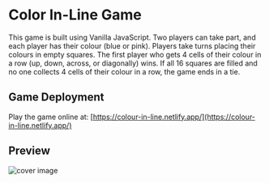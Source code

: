 # Color In-Line Game

This game is built using Vanilla JavaScript. Two players can take part, and each player has their colour (blue or pink). Players take turns placing their colours in empty squares. The first player who gets 4 cells of their colour in a row (up, down, across, or diagonally) wins. If all 16 squares are filled and no one collects 4 cells of their colour in a row, the game ends in a tie.

## Game Deployment
Play the game online at: [https://colour-in-line.netlify.app/](https://colour-in-line.netlify.app/)

## Preview
![cover image](https://github.com/Elyzavetka/pink-blue-color-wars-game/blob/main/assets/colour-war-game.png)
